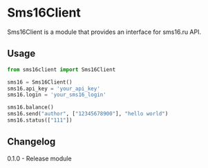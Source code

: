 # Sms16Client

Sms16Client is a module that provides an interface for sms16.ru API.

## Usage

```python
from sms16client import Sms16Client

sms16 = Sms16Client()
sms16.api_key = 'your_api_key'
sms16.login = 'your_sms16_login'

sms16.balance()
sms16.send("author", ["12345678900"], "hello world")
sms16.status(["111"])
```

## Changelog

0.1.0 - Release module
